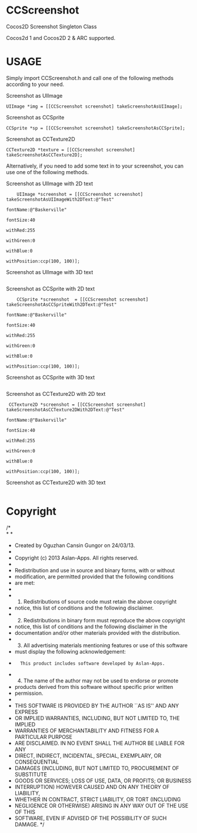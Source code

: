 CCScreenshot
============

Cocos2D Screenshot Singleton Class

Cocos2d 1 and Cocos2D 2 & ARC supported. 



USAGE
===========

Simply import CCScreenshot.h and call one of the following methods according to your need.

Screenshot as UIImage
```
UIImage *img = [[CCScreenshot screenshot] takeScreenshotAsUIImage];
```
Screenshot as CCSprite
```
CCSprite *sp = [[CCScreenshot screenshot] takeScreenshotAsCCSprite];
```
Screenshot as CCTexture2D
```
CCTexture2D *texture = [[CCScreenshot screenshot] takeScreenshotAsCCTexture2D];
```

Alternatively, if you need to add some text in to your screenshot, you can use one of the following methods.

Screenshot as UIImage with 2D text
```
    UIImage *screenshot = [[CCScreenshot screenshot] takeScreenshotAsUIImageWith2DText:@"Test"
                                                                                 fontName:@"Baskerville"
                                                                                 fontSize:40
                                                                                  withRed:255
                                                                                withGreen:0
                                                                                 withBlue:0
                                                                             withPosition:ccp(100, 100)];
```
Screenshot as UIImage with 3D text
```

```
Screenshot as CCSprite with 2D text
```
    CCSprite *screenshot  = [[CCScreenshot screenshot] takeScreenshotAsCCSpriteWith2DText:@"Test"
                                                                                 fontName:@"Baskerville"
                                                                                 fontSize:40
                                                                                  withRed:255
                                                                                withGreen:0
                                                                                 withBlue:0
                                                                             withPosition:ccp(100, 100)];
```
Screenshot as CCSprite with 3D text
```

```
Screenshot as CCTexture2D with 2D text
```
 CCTexture2D *screenshot = [[CCScreenshot screenshot] takeScreenshotAsCCTexture2DWith2DText:@"Test"
                                                                                 fontName:@"Baskerville"
                                                                                 fontSize:40
                                                                                  withRed:255
                                                                                withGreen:0
                                                                                 withBlue:0
                                                                             withPosition:ccp(100, 100)];
```
Screenshot as CCTexture2D with 3D text
```

```

Copyright
============

/*	
 *
 *
 * Created by Oguzhan Cansin Gungor on 24/03/13.
 *
 * Copyright (c) 2013 Aslan-Apps. All rights reserved.
 *
 * Redistribution and use in source and binary forms, with or without
 * modification, are permitted provided that the following conditions
 * are met:
 *
 * 1. Redistributions of source code must retain the above copyright
 *    notice, this list of conditions and the following disclaimer.
 * 2. Redistributions in binary form must reproduce the above copyright
 *    notice, this list of conditions and the following disclaimer in the
 *    documentation and/or other materials provided with the distribution.
 * 3. All advertising materials mentioning features or use of this software
 *    must display the following acknowledgement:
 *       This product includes software developed by Aslan-Apps.
 * 4. The name of the author may not be used to endorse or promote
 *    products derived from this software without specific prior written
 *    permission.
 *
 * THIS SOFTWARE IS PROVIDED BY THE AUTHOR ``AS IS'' AND ANY EXPRESS
 * OR IMPLIED WARRANTIES, INCLUDING, BUT NOT LIMITED TO, THE IMPLIED
 * WARRANTIES OF MERCHANTABILITY AND FITNESS FOR A PARTICULAR PURPOSE
 * ARE DISCLAIMED.  IN NO EVENT SHALL THE AUTHOR BE LIABLE FOR ANY
 * DIRECT, INDIRECT, INCIDENTAL, SPECIAL, EXEMPLARY, OR CONSEQUENTIAL
 * DAMAGES (INCLUDING, BUT NOT LIMITED TO, PROCUREMENT OF SUBSTITUTE
 * GOODS OR SERVICES; LOSS OF USE, DATA, OR PROFITS; OR BUSINESS
 * INTERRUPTION) HOWEVER CAUSED AND ON ANY THEORY OF LIABILITY,
 * WHETHER IN CONTRACT, STRICT LIABILITY, OR TORT (INCLUDING
 * NEGLIGENCE OR OTHERWISE) ARISING IN ANY WAY OUT OF THE USE OF THIS
 * SOFTWARE, EVEN IF ADVISED OF THE POSSIBILITY OF SUCH DAMAGE.
 */




